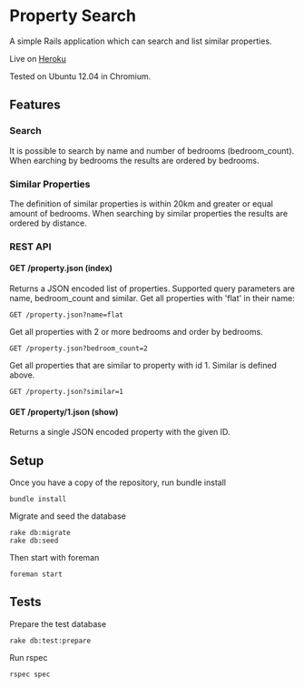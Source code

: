 # Property Search

A simple Rails application which can search and list similar properties.

Live on [Heroku](http://heidar-property-search.herokuapp.com/)

Tested on Ubuntu 12.04 in Chromium.

## Features

### Search
It is possible to search by name and number of bedrooms (bedroom_count). When 
earching by bedrooms the results are ordered by bedrooms.

### Similar Properties
The definition of similar properties is within 20km and greater or equal amount
of bedrooms. When searching by similar properties the results are ordered by
distance.

### REST API

#### GET /property.json (index)
Returns a JSON encoded list of properties. Supported query parameters are name,
bedroom_count and similar. Get all properties with 'flat' in their name:

    GET /property.json?name=flat
    
Get all properties with 2 or more bedrooms and order by bedrooms.

    GET /property.json?bedroom_count=2
    
Get all properties that are similar to property with id 1. Similar is defined above.

    GET /property.json?similar=1
    
#### GET /property/1.json (show)
Returns a single JSON encoded property with the given ID.

## Setup
Once you have a copy of the repository, run bundle install

    bundle install

Migrate and seed the database

    rake db:migrate
    rake db:seed

Then start with foreman

    foreman start

## Tests
Prepare the test database

    rake db:test:prepare

Run rspec

    rspec spec
